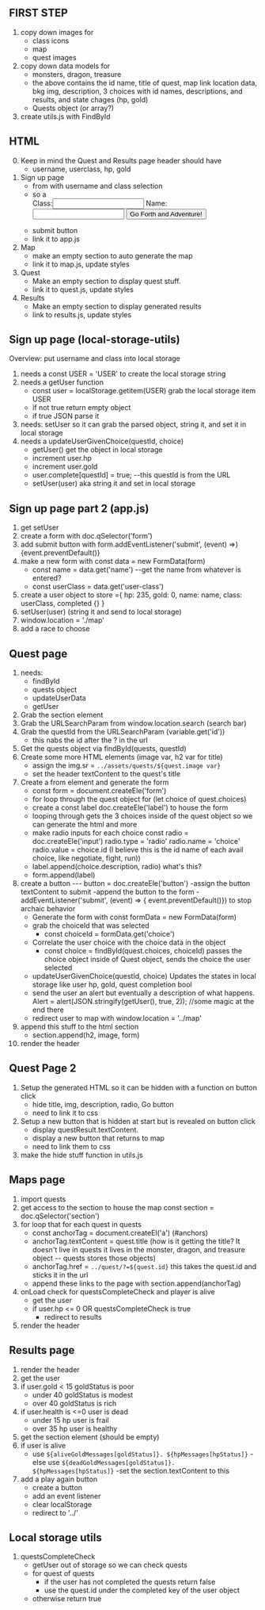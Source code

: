 ## FIRST STEP
1) copy down images for
    - class icons
    - map
    - quest images
2) copy down data models for
    - monsters, dragon, treasure
    - the above contains the id name, title of quest, map link location data, bkg img, description, 3 choices with id names, descriptions, and results, and state chages (hp, gold)
    - Quests object (or array?)
3) create utils.js with FindById

## HTML
0) Keep in mind the Quest and Results page header should have
    - username, userclass, hp, gold
1) Sign up page
    - from with username and class selection
    - so a <form><label>Class:<input name="user-class" /></label>
    <label>Name: <input name="name" /></label>
    <button>Go Forth and Adventure!</button>
    - submit button
    - link it to app.js
2) Map
    - make an empty section to auto generate the map
    - link it to map.js, update styles
3) Quest
    - Make an empty section to display quest stuff. 
    - link it to quest.js, update styles
4) Results
    - Make an empty section to display generated results
    - link to results.js, update styles


## Sign up page (local-storage-utils)
Overview: put username and class into local storage
1) needs a const USER = 'USER' to create the local storage string
2) needs a getUser function
    - const user = localStorage.getitem(USER) grab the local storage item USER
    - if not true return empty object
    - if true JSON parse it
3) needs: setUser so it can grab the parsed object, string it, and set it in local storage
4) needs a updateUserGivenChoice(questId, choice)
    - getUser() get the object in local storage
    - increment user.hp
    - increment user.gold
    - user.complete[questId] = true; --this questId is from the URL
    - setUser(user) aka string it and set in local storage

## Sign up page part 2 (app.js)
1) get setUser
2) create a form with doc.qSelector('form')
3) add submit button with form.addEventListener('submit', (event) =>)
    {event.preventDefault()}
4) make a new form with const data = new FormData(form)
    - const name = data.get('name') --get the name from whatever is entered?
    - const userClass = data.get('user-class')
5) create a user object to store ={
    hp: 235,
    gold: 0,
    name: name,
    class: userClass,
    completed {}
}
6) setUser(user) (string it and send to local storage)
7) window.location = './map'
8) add a race to choose

## Quest page
1) needs:
    - findById
    - quests object
    - updateUserData
    - getUser
2) Grab the section element
3) Grab the URLSearchParam from window.location.search (search bar)
4) Grab the questId from the URLSearchParam (variable.get('id'))
    - this nabs the id after the ? in the url
5) Get the quests object via findById(quests, questId)
6) Create some more HTML elements (image var, h2 var for title)
    - assign the img.sr = `../assets/quests/${quest.image var}` 
    - set the header textContent to the quest's title
7) Create a from element and generate the form
    - const form = document.createEle('form')
    - for loop through the quest object for (let choice of quest.choices)
    - create a const label doc.createEle('label') to house the form
    - looping through gets the 3 choices inside of the quest object so we can generate the html and more
    - make radio inputs for each choice
    const radio = doc.createEle('input')
    radio.type = 'radio'
    radio.name = 'choice'
    radio.value = choice.id (I believe this is the id name of each avail choice, like negotiate, fight, run))
    - label.append(choice.description, radio) what's this?
    - form.append(label)
8) create a button --- button = doc.createEle('button')
    -assign the button textContent to submit
    -append the button to the form
    -addEventListener('submit', (event) => { event.preventDefault()}) to stop archaic behavior
    - Generate the form with const formData = new FormData(form)
    - grab the choiceId that was selected 
        - const choiceId = formData.get('choice')
    - Correlate the user choice with the choice data in the object
         - const choice = findById(quest.choices, choiceId) passes the choice object inside of Quest object, sends the choice the user selected
    - updateUserGivenChoice(questId, choice) Updates the states in local storage like user hp, gold, quest completion bool
    - send the user an alert but eventually a description of what happens. Alert = alert(JSON.stringify(getUser(), true, 2)); //some magic at the end there
    - redirect user to map with window.location = '../map'
9) append this stuff to the html section
    - section.append(h2, image, form)
10) render the header

## Quest Page 2
1) Setup the generated HTML so it can be hidden with a function on button click
    - hide title, img, description, radio, Go button
    - need to link it to css
2) Setup a new button that is hidden at start but is revealed on button click
    - display questResult.textContent.
    - display a new button that returns to map
    - need to link them to css
3) make the hide stuff function in utils.js

## Maps page
1) import quests
2) get access to the section to house the map const section = doc.qSelector('section')
3) for loop that for each quest in quests
    - const anchorTag = document.createEl('a') (#anchors)
    - anchorTag.textContent = quest.title (how is it getting the title? It doesn't live in quests it lives in the monster, dragon, and treasure object -- quests stores those objects)
    - anchorTag.href = `../quest/?=${quest.id}`  this takes the quest.id and sticks it in the url
    - append these links to the page with section.append(anchorTag)
4) onLoad check for questsCompleteCheck and player is alive
    - get the user
    - if user.hp <= 0 OR questsCompleteCheck is true
        - redirect to results
5) render the header

## Results page
1) render the header
2) get the user
3) if user.gold < 15 goldStatus is poor
    - under 40 goldStatus is modest
    - over 40 goldStatus is rich
4) if user.health is <=0 user is dead
    - under 15 hp user is frail
    - over 35 hp user is healthy
5) get the section element (should be empty)
6) if user is alive
    - use `${aliveGoldMessages[goldStatus]}. ${hpMessages[hpStatus]}`
    -else use  `${deadGoldMessages[goldStatus]}. ${hpMessages[hpStatus]}`
    -set the section.textContent to this
7) add a play again button
    - create a button
    - add an event listener
    - clear localStorage
    - redirect to '../'




## Local storage utils
1) questsCompleteCheck
    - getUser out of storage so we can check quests
    - for quest of quests
        - if the user has not completed the quests return false
        - use the quest.id under the completed key of the user object
    - otherwise return true